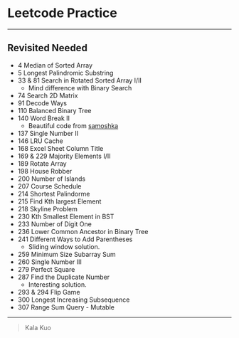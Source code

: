 # Leetcode Practice 

---

## Revisited Needed
- 4 Median of Sorted Array
- 5 Longest Palindromic Substring
- 33 & 81 Search in Rotated Sorted Array I/II
  + Mind difference with Binary Search
- 74 Search 2D Matrix
- 91 Decode Ways
- 110 Balanced Binary Tree
- 140 Word Break II 
  + Beautiful code from [samoshka](https://leetcode.com/discuss/33884/11ms-c-solution-concise)
- 137 Single Number II 
- 146 LRU Cache
- 168 Excel Sheet Column Title
- 169 & 229 Majority Elements I/II
- 189 Rotate Array
- 198 House Robber
- 200 Number of Islands
- 207 Course Schedule 
- 214 Shortest Palindorme
- 215 Find Kth largest Element 
- 218 Skyline Problem
- 230 Kth Smallest Element in BST
- 233 Number of Digit One
- 236 Lower Common Ancestor in Binary Tree 
- 241 Different Ways to Add Parentheses
  + Sliding window solution.
- 259 Minimum Size Subarray Sum 
- 260 Single Number III 
- 279 Perfect Square
- 287 Find the Duplicate Number 
  + Interesting solution. 
- 293 & 294 Flip Game
- 300 Longest Increasing Subsequence  
- 307 Range Sum Query - Mutable

---

> Kala Kuo
